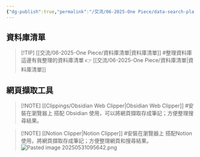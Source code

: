 ```yaml
---
{"dg-publish":true,"permalink":"/交流/06-2025-One Piece/data-search-platform/","title":"資料搜尋平台","tags":["📝數位工具交流beta","🎯學習歷程檔案","self_learing"],"noteIcon":"3","created":"2025-05-26T16:37:47.512+08:00","updated":"2025-06-01T10:03:23.502+08:00"}
---
```





## 資料庫清單


> [!TIP]  [[交流/06-2025-One Piece/資料庫清單\|資料庫清單]] #整理資料庫
> 這邊有我整理的資料庫清單 👉 [[交流/06-2025-One Piece/資料庫清單\|資料庫清單]] 


## 網頁擷取工具

> [!NOTE]  [[Clippings/Obsidian Web Clipper\|Obsidian Web Clipper]] #安裝在瀏覽器上
> 搭配 Obsidian 使用，可以將網頁擷取存成筆記；方便整理搜尋結果。



> [!NOTE] [[Notion Clipper\|Notion Clipper]] #安裝在瀏覽器上
> 搭配Notion使用，將網頁擷取存成筆記；方便整理網頁和搜尋結果。
> ![Pasted image 20250531095642.png](/img/user/%E4%BA%A4%E6%B5%81/06-2025-One%20Piece/Pasted%20image%2020250531095642.png)


